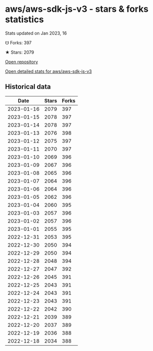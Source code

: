 # aws/aws-sdk-js-v3 - stars & forks statistics

Stats updated on Jan 2023, 16

☋ Forks: 397

★ Stars: 2079

[Open repository](https://github.com/aws/aws-sdk-js-v3)

[Open detailed stats for aws/aws-sdk-js-v3](https://reviewgithub.com/rep/aws/aws-sdk-js-v3)

## Historical data
| Date | Stars | Forks |
|------|-------|-------|
| 2023-01-16 | 2079 | 397 | 
| 2023-01-15 | 2078 | 397 | 
| 2023-01-14 | 2078 | 397 | 
| 2023-01-13 | 2076 | 398 | 
| 2023-01-12 | 2075 | 397 | 
| 2023-01-11 | 2070 | 397 | 
| 2023-01-10 | 2069 | 396 | 
| 2023-01-09 | 2067 | 396 | 
| 2023-01-08 | 2065 | 396 | 
| 2023-01-07 | 2064 | 396 | 
| 2023-01-06 | 2064 | 396 | 
| 2023-01-05 | 2062 | 396 | 
| 2023-01-04 | 2060 | 395 | 
| 2023-01-03 | 2057 | 396 | 
| 2023-01-02 | 2057 | 396 | 
| 2023-01-01 | 2055 | 395 | 
| 2022-12-31 | 2053 | 395 | 
| 2022-12-30 | 2050 | 394 | 
| 2022-12-29 | 2050 | 394 | 
| 2022-12-28 | 2048 | 394 | 
| 2022-12-27 | 2047 | 392 | 
| 2022-12-26 | 2045 | 391 | 
| 2022-12-25 | 2043 | 391 | 
| 2022-12-24 | 2043 | 391 | 
| 2022-12-23 | 2043 | 391 | 
| 2022-12-22 | 2042 | 390 | 
| 2022-12-21 | 2039 | 389 | 
| 2022-12-20 | 2037 | 389 | 
| 2022-12-19 | 2036 | 388 | 
| 2022-12-18 | 2034 | 388 | 

